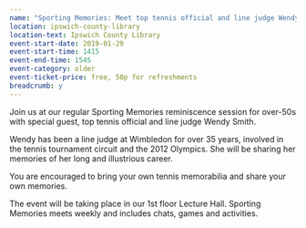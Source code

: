 ```yaml
---
name: "Sporting Memories: Meet top tennis official and line judge Wendy Smith"
location: ipswich-county-library
location-text: Ipswich County Library
event-start-date: 2019-01-29
event-start-time: 1415
event-end-time: 1545
event-category: older
event-ticket-price: free, 50p for refreshments
breadcrumb: y
---
```


Join us at our regular Sporting Memories reminiscence session for over-50s with special guest, top tennis official and line judge Wendy Smith.

Wendy has been a line judge at Wimbledon for over 35 years, involved in the tennis tournament circuit and the 2012 Olympics. She will be sharing her memories of her long and illustrious career.

You are encouraged to bring your own tennis memorabilia and share your own memories.

The event will be taking place in our 1st floor Lecture Hall.
Sporting Memories meets weekly and includes chats, games and activities.

